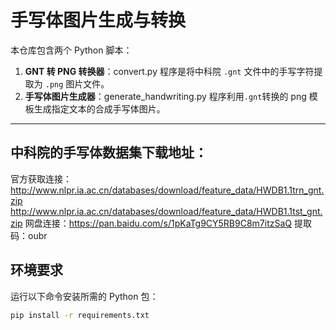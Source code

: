# 手写体图片生成与转换

本仓库包含两个 Python 脚本：

1. **GNT 转 PNG 转换器**：convert.py 程序是将中科院 `.gnt` 文件中的手写字符提取为 `.png` 图片文件。
2. **手写体图片生成器**：generate_handwriting.py 程序利用`.gnt`转换的 png 模板生成指定文本的合成手写体图片。

---

## 中科院的手写体数据集下载地址：

官方获取连接：
http://www.nlpr.ia.ac.cn/databases/download/feature_data/HWDB1.1trn_gnt.zip
http://www.nlpr.ia.ac.cn/databases/download/feature_data/HWDB1.1tst_gnt.zip
网盘连接：https://pan.baidu.com/s/1pKaTg9CY5RB9C8m7itzSaQ
提取码：oubr

## 环境要求

运行以下命令安装所需的 Python 包：

```bash
pip install -r requirements.txt
```
